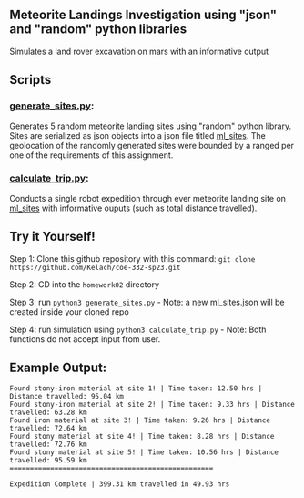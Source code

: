 
## Meteorite Landings Investigation using "json" and "random" python libraries
Simulates a land rover excavation on mars with an informative output

## Scripts

### [generate_sites.py](./generate_sites.py):
  
  Generates 5 random meteorite landing sites using "random" python library. Sites are serialized as json objects into a json file titled [ml_sites](./ml_sites). The geolocation of the randomly generated sites were bounded by a ranged per one of the requirements of this assignment.

### [calculate_trip.py](./calculate_trip):
  
  Conducts a single robot expedition through ever meteorite landing site on [ml_sites](./ml_sites.json) with informative ouputs (such as total distance travelled).


## Try it Yourself!

Step 1: Clone this github repository with this command: `git clone https://github.com/Kelach/coe-332-sp23.git`

Step 2: CD into the `homework02` directory 

Step 3: run `python3 generate_sites.py`
     - Note: a new ml_sites.json will be created inside your cloned repo

Step 4: run simulation using `python3 calculate_trip.py`
    - Note: Both functions do not accept input from user.

## Example Output: 
```
Found stony-iron material at site 1! | Time taken: 12.50 hrs | Distance travelled: 95.04 km
Found stony-iron material at site 2! | Time taken: 9.33 hrs | Distance travelled: 63.28 km
Found iron material at site 3! | Time taken: 9.26 hrs | Distance travelled: 72.64 km
Found stony material at site 4! | Time taken: 8.28 hrs | Distance travelled: 72.76 km
Found stony material at site 5! | Time taken: 10.56 hrs | Distance travelled: 95.59 km
==================================================

Expedition Complete | 399.31 km travelled in 49.93 hrs
```

